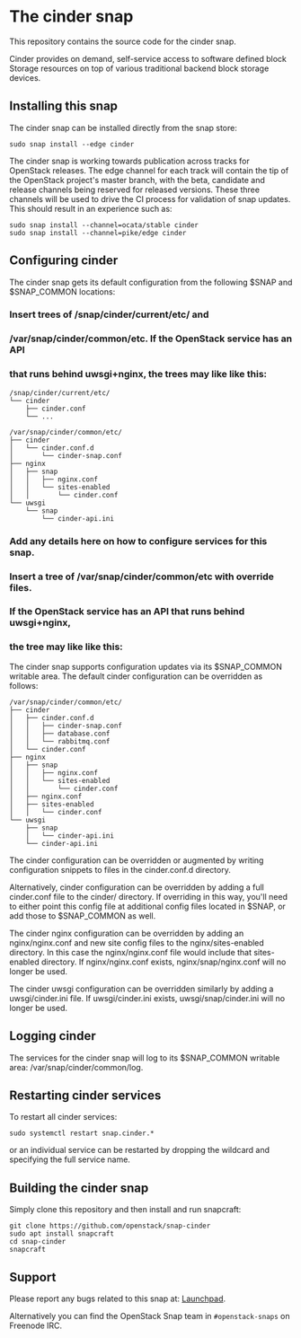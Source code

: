 # The cinder snap

This repository contains the source code for the cinder snap.

Cinder provides on demand, self-service access to software defined block Storage resources on top of various traditional backend block storage devices.

## Installing this snap

The cinder snap can be installed directly from the snap store:

    sudo snap install --edge cinder

The cinder snap is working towards publication across tracks for
OpenStack releases. The edge channel for each track will contain the tip
of the OpenStack project's master branch, with the beta, candidate and
release channels being reserved for released versions. These three channels
will be used to drive the CI process for validation of snap updates. This
should result in an experience such as:

    sudo snap install --channel=ocata/stable cinder
    sudo snap install --channel=pike/edge cinder

## Configuring cinder

The cinder snap gets its default configuration from the following $SNAP
and $SNAP_COMMON locations:

### Insert trees of /snap/cinder/current/etc/ and
### /var/snap/cinder/common/etc. If the OpenStack service has an API
### that runs behind uwsgi+nginx, the trees may like like this:

    /snap/cinder/current/etc/
    └── cinder
        ├── cinder.conf
        └── ...

    /var/snap/cinder/common/etc/
    ├── cinder
    │   └── cinder.conf.d
    │       └── cinder-snap.conf
    ├── nginx
    │   ├── snap
    │   │   ├── nginx.conf
    │   │   └── sites-enabled
    │   │       └── cinder.conf
    └── uwsgi
        └── snap
            └── cinder-api.ini

### Add any details here on how to configure services for this snap.
### Insert a tree of /var/snap/cinder/common/etc with override files.
### If the OpenStack service has an API that runs behind uwsgi+nginx,
### the tree may like like this:

The cinder snap supports configuration updates via its $SNAP_COMMON writable
area. The default cinder configuration can be overridden as follows:

    /var/snap/cinder/common/etc/
    ├── cinder
    │   ├── cinder.conf.d
    │   │   ├── cinder-snap.conf
    │   │   ├── database.conf
    │   │   └── rabbitmq.conf
    │   └── cinder.conf
    ├── nginx
    │   ├── snap
    │   │   ├── nginx.conf
    │   │   └── sites-enabled
    │   │       └── cinder.conf
    │   ├── nginx.conf
    │   ├── sites-enabled
    │   │   └── cinder.conf
    └── uwsgi
        ├── snap
        │   └── cinder-api.ini
        └── cinder-api.ini

The cinder configuration can be overridden or augmented by writing
configuration snippets to files in the cinder.conf.d directory.

Alternatively, cinder configuration can be overridden by adding a full
cinder.conf file to the cinder/ directory. If overriding in this way, you'll
need to either point this config file at additional config files located in $SNAP,
or add those to $SNAP_COMMON as well.

The cinder nginx configuration can be overridden by adding an nginx/nginx.conf
and new site config files to the nginx/sites-enabled directory. In this case the
nginx/nginx.conf file would include that sites-enabled directory. If
nginx/nginx.conf exists, nginx/snap/nginx.conf will no longer be used.

The cinder uwsgi configuration can be overridden similarly by adding a
uwsgi/cinder.ini file. If uwsgi/cinder.ini exists, uwsgi/snap/cinder.ini
will no longer be used.

## Logging cinder

The services for the cinder snap will log to its $SNAP_COMMON writable area:
/var/snap/cinder/common/log.

## Restarting cinder services

To restart all cinder services:

    sudo systemctl restart snap.cinder.*

or an individual service can be restarted by dropping the wildcard and
specifying the full service name.

## Building the cinder snap

Simply clone this repository and then install and run snapcraft:

    git clone https://github.com/openstack/snap-cinder
    sudo apt install snapcraft
    cd snap-cinder
    snapcraft

## Support

Please report any bugs related to this snap at:
[Launchpad](https://bugs.launchpad.net/snap-cinder/+filebug).

Alternatively you can find the OpenStack Snap team in `#openstack-snaps` on
Freenode IRC.
